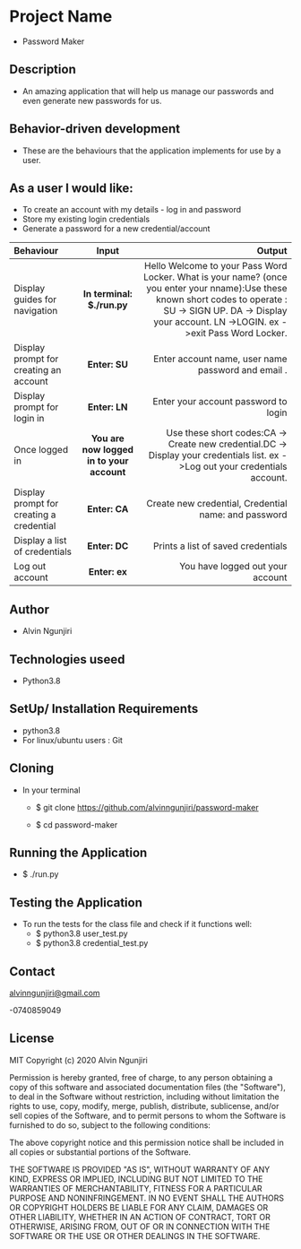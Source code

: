 # Project Name
- Password Maker
## Description
- An amazing application that will help us manage our passwords and even generate new passwords for us.
## Behavior-driven development
- These are the behaviours that the application implements for use by a user.
## As a user I would like:
- To create an account with my details - log in and password
- Store my existing login credentials
- Generate a password for a new credential/account

| Behaviour | Input | Output |
| :---------------- | :---------------: | ------------------: |
| Display guides for navigation | **In terminal: $./run.py** | Hello Welcome to your Pass Word Locker. What is your name? (once you enter your nname):Use these known short codes to operate : SU -> SIGN UP.  DA -> Display your account.  LN ->LOGIN.  ex ->exit Pass Word Locker. |
| Display prompt for creating an account | **Enter: SU** | Enter account name, user name password and email .|
| Display prompt for login in | **Enter: LN** | Enter your account password to login |
| Once logged in | **You are now logged in to your  account** |  Use these short codes:CA -> Create new credential.DC -> Display your credentials list.  ex ->Log out your credentials account. |
| Display prompt for creating a credential | **Enter: CA** | Create new credential, Credential name: and password |
| Display a list of credentials | **Enter: DC** | Prints a list of saved credentials |
| Log out account  | **Enter: ex** | You have logged out your  account |

## Author 
- Alvin Ngunjiri

## Technologies useed
- Python3.8
## SetUp/ Installation Requirements
- python3.8
- For linux/ubuntu users : Git
## Cloning
-  In your terminal

   - $ git clone https://github.com/alvinngunjiri/password-maker

   - $ cd password-maker
## Running the Application
- $ ./run.py

## Testing the Application
-  To run the tests for the class file and check if it functions well:
    - $ python3.8 user_test.py
    - $ python3.8 credential_test.py
## Contact
alvinngunjiri@gmail.com

-0740859049

## License
MIT Copyright (c) 2020 Alvin Ngunjiri

Permission is hereby granted, free of charge, to any person obtaining a copy of this software and associated documentation files (the "Software"), to deal in the Software without restriction, including without limitation the rights to use, copy, modify, merge, publish, distribute, sublicense, and/or sell copies of the Software, and to permit persons to whom the Software is furnished to do so, subject to the following conditions:

The above copyright notice and this permission notice shall be included in all copies or substantial portions of the Software.

THE SOFTWARE IS PROVIDED "AS IS", WITHOUT WARRANTY OF ANY KIND, EXPRESS OR IMPLIED, INCLUDING BUT NOT LIMITED TO THE WARRANTIES OF MERCHANTABILITY, FITNESS FOR A PARTICULAR PURPOSE AND NONINFRINGEMENT. IN NO EVENT SHALL THE AUTHORS OR COPYRIGHT HOLDERS BE LIABLE FOR ANY CLAIM, DAMAGES OR OTHER LIABILITY, WHETHER IN AN ACTION OF CONTRACT, TORT OR OTHERWISE, ARISING FROM, OUT OF OR IN CONNECTION WITH THE SOFTWARE OR THE USE OR OTHER DEALINGS IN THE SOFTWARE.
